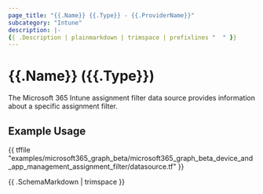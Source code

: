 ```yaml
---
page_title: "{{.Name}} {{.Type}} - {{.ProviderName}}"
subcategory: "Intune"
description: |-
{{ .Description | plainmarkdown | trimspace | prefixlines "  " }}
---
```


# {{.Name}} ({{.Type}})

The Microsoft 365 Intune assignment filter data source provides information about a specific assignment filter.

## Example Usage

{{ tffile "examples/microsoft365_graph_beta/microsoft365_graph_beta_device_and_app_management_assignment_filter/datasource.tf" }}

{{ .SchemaMarkdown | trimspace }}